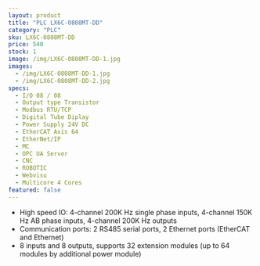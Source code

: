 ```yaml
---
layout: product
title: "PLC LX6C-0808MT-DD"
category: "PLC"
sku: LX6C-0808MT-DD
price: 540
stock: 1
image: /img/LX6C-0808MT-DD-1.jpg
images:
  - /img/LX6C-0808MT-DD-1.jpg
  - /img/LX6C-0808MT-DD-2.jpg
specs:
  - I/O 08 / 08
  - Output type Transistor
  - Modbus RTU/TCP 
  - Digital Tube Diplay 
  - Power Supply 24V DC
  - EtherCAT Axis 64
  - EtherNet/IP 
  - MC 
  - OPC UA Server 
  - CNC 
  - ROBOTIC 
  - Webvisu 
  - Multicore 4 Cores 
featured: false
---
```


 - High speed IO: 4-channel 200K Hz single phase inputs, 4-channel 150K Hz AB phase inputs, 4-channel 200K Hz outputs
 - Communication ports: 2 RS485 serial ports, 2 Ethernet ports (EtherCAT and Ethernet)
 - 8 inputs and 8 outputs, supports 32 extension modules (up to 64 modules by additional power module)